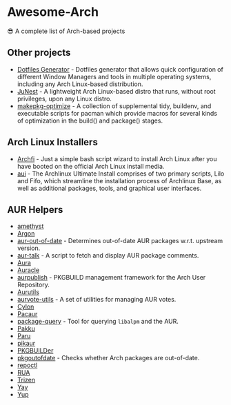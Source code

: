 # Awesome-Arch

:sunglasses: A complete list of Arch-based projects

## Other projects

- [Dotfiles Generator](https://github.com/ulises-jeremias/dotfiles) - Dotfiles generator that allows quick configuration of different Window Managers and tools in multiple operating systems, including any Arch Linux-based distribution.
- [JuNest](https://github.com/fsquillace/junest) - A lightweight Arch Linux-based distro that runs, without root privileges, upon any Linux distro.
- [makepkg-optimize](https://github.com/ptr1337/makepkg-optimize) - A collection of supplemental tidy, buildenv, and executable scripts for pacman which provide macros for several kinds of optimization in the build() and package() stages.

## Arch Linux Installers

- [Archfi](https://github.com/MatMoul/archfi) - Just a simple bash script wizard to install Arch Linux after you have booted on the official Arch Linux install media.
- [aui](https://github.com/helmuthdu/aui) - The Archlinux Ultimate Install comprises of two primary scripts, Lilo and Fifo, which streamline the installation process of Archlinux Base, as well as additional packages, tools, and graphical user interfaces.

## AUR Helpers

- [amethyst](https://github.com/crystal-linux/amethyst)
- [Argon](https://github.com/14mRh4X0r/arch-argon)
- [aur-out-of-date](https://github.com/simon04/aur-out-of-date) - Determines out-of-date AUR packages w.r.t. upstream version.
- [aur-talk](https://github.com/GermainZ/aur-talk) - A script to fetch and display AUR package comments.
- [Aura](https://github.com/fosskers/aura)
- [Auracle](https://github.com/falconindy/auracle)
- [aurpublish](https://github.com/eli-schwartz/aurpublish) - PKGBUILD management framework for the Arch User Repository.
- [Aurutils](https://github.com/AladW/aurutils)
- [aurvote-utils](https://github.com/jadenPete/aurvote-utils) - A set of utilities for managing AUR votes.
- [Cylon](https://github.com/gavinlyonsrepo/cylon)
- [Pacaur](https://github.com/E5ten/pacaur)
- [package-query](https://github.com/archlinuxfr/package-query) - Tool for querying `libalpm` and the AUR.
- [Pakku](https://github.com/kitsunyan/pakku)
- [Paru](https://github.com/Morganamilo/paru)
- [pikaur](https://github.com/actionless/pikaur)
- [PKGBUILDer](https://github.com/Kwpolska/pkgbuilder)
- [pkgoutofdate](https://github.com/anatol/pkgoutofdate) - Checks whether Arch packages are out-of-date.
- [repoctl](https://github.com/cassava/repoctl)
- [RUA](https://github.com/vn971/rua)
- [Trizen](https://github.com/trizen/trizen)
- [Yay](https://github.com/Jguer/yay)
- [Yup](https://github.com/ericm/yup)
